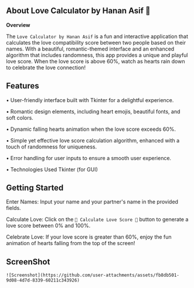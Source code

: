 ## **About Love Calculator by Hanan Asif 💖**

**Overview**

The `Love Calculator by Hanan Asif` is a fun and interactive application that calculates the love compatibility score between two people based on their names. With a beautiful, romantic-themed interface and an enhanced algorithm that includes randomness, this app provides a unique and playful love score. When the love score is above 60%, watch as hearts rain down to celebrate the love connection!

## **Features**

• User-friendly interface built with Tkinter for a delightful experience.

• Romantic design elements, including heart emojis, beautiful fonts, and soft colors.

• Dynamic falling hearts animation when the love score exceeds 60%.

• Simple yet effective love score calculation algorithm, enhanced with a touch of randomness for uniqueness.

• Error handling for user inputs to ensure a smooth user experience.

• Technologies Used Tkinter (for GUI)


## **Getting Started**

Enter Names: Input your name and your partner's name in the provided fields.

Calculate Love: Click on the `💞 Calculate Love Score 💞` button to generate a love score between 0% and 100%.
                                  
Celebrate Love: If your love score is greater than 60%, enjoy the fun animation of hearts falling from the top of the screen!

## **ScreenShot**

`![Screenshot](https://github.com/user-attachments/assets/fb8db501-9d08-4d7d-8339-60211c343926)`
